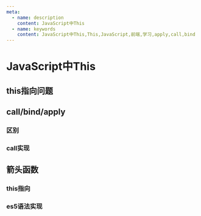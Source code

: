 ```yaml
---
meta:
  - name: description
    content: JavaScript中This
  - name: keywords
    content: JavaScript中This,This,JavaScript,前端,学习,apply,call,bind
---
```

# JavaScript中This

## this指向问题

## call/bind/apply

### 区别

### call实现

## 箭头函数

### this指向

### es5语法实现
